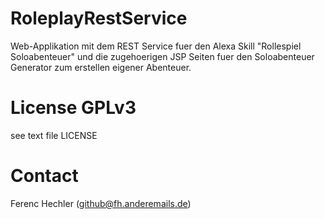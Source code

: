 # RoleplayRestService
Web-Applikation mit dem REST Service fuer den Alexa Skill "Rollespiel Soloabenteuer" und die zugehoerigen JSP Seiten fuer den Soloabenteuer Generator zum erstellen eigener Abenteuer.

# License GPLv3
see text file LICENSE

# Contact
Ferenc Hechler (github@fh.anderemails.de)